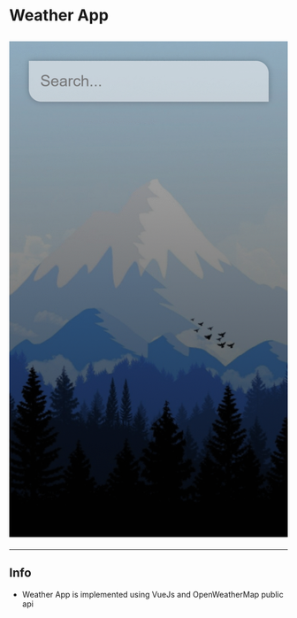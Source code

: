 # Weather App

## ![GitHub Logo](src/assets/WeatherApp.gif)

---

## Info

- Weather App is implemented using VueJs and OpenWeatherMap public api
